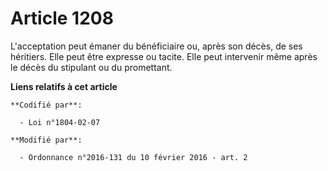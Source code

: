 # Article 1208

L'acceptation peut émaner du bénéficiaire ou, après son décès, de ses héritiers. Elle peut être expresse ou tacite. Elle peut
intervenir même après le décès du stipulant ou du promettant.

**Liens relatifs à cet article**

	**Codifié par**:

	  - Loi n°1804-02-07

	**Modifié par**:

	  - Ordonnance n°2016-131 du 10 février 2016 - art. 2

